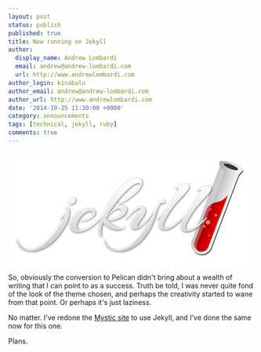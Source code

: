 ```yaml
---
layout: post
status: publish
published: true
title: Now running on Jekyll
author:
  display_name: Andrew Lombardi
  email: andrew@andrew-lombardi.com
  url: http://www.andrewlombardi.com
author_login: kinabalu
author_email: andrew@andrew-lombardi.com
author_url: http://www.andrewlombardi.com
date: '2014-10-25 11:30:00 +0000'
category: announcements
tags: [technical, jekyll, ruby]
comments: true
---
```


![jekyll_logo](images/blog/jekyll-logo-2x.png)

So, obviously the conversion to Pelican didn't bring about a wealth of writing that I can point to as a success.  Truth be told, I was never quite fond of the look of the theme chosen, and perhaps the creativity started to wane from that point.  Or perhaps it's just laziness.  

No matter.  I've redone the [Mystic site][mystic] to use Jekyll, and I've done the same now for this one.  

Plans.

[mystic]: https://mysticcoders.com
